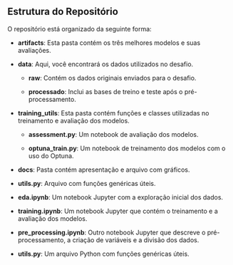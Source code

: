 ## Estrutura do Repositório

O repositório está organizado da seguinte forma:

- **artifacts**: Esta pasta contém os três melhores modelos e suas avaliações.

- **data**: Aqui, você encontrará os dados utilizados no desafio.

  - **raw**: Contém os dados originais enviados para o desafio.
  
  - **processado**: Inclui as bases de treino e teste após o pré-processamento.

- **training_utils**: Esta pasta contém funções e classes utilizadas no treinamento e avaliação dos modelos.

  - **assessment.py**: Um notebook de avaliação dos modelos.
  
  - **optuna_train.py**: Um notebook de treinamento dos modelos com o uso do Optuna.

- **docs**: Pasta contém apresentação e arquivo com gráficos.
  
- **utils.py**: Arquivo com funções genéricas úteis.

- **eda.ipynb**: Um notebook Jupyter com a exploração inicial dos dados.

- **training.ipynb**: Um notebook Jupyter que contém o treinamento e a avaliação dos modelos.

- **pre_processing.ipynb**: Outro notebook Jupyter que descreve o pré-processamento, a criação de variáveis e a divisão dos dados.

- **utils.py**: Um arquivo Python com funções genéricas úteis.
